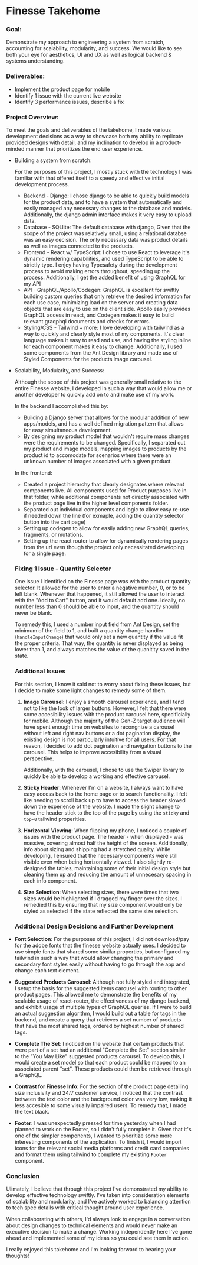 # Finesse Takehome

### Goal:

Demonstrate my approach to engineering a system
from scratch, accounting for scalability, modularity, and success. We would like to see
both your eye for aesthetics, UI and UX as well as logical backend & systems understanding.

### Deliverables:

- Implement the product page for mobile
- Identify 1 issue with the current live website
- Identify 3 performance issues, describe a fix

### Project Overview:

To meet the goals and deliverables of the takehome, I made various development decisions as a way to showcase both my ability to replicate provided designs with detail, and my inclination to develop in a product-minded manner that prioritizes the end user experience.

- Building a system from scratch:

  For the purposes of this project, I mostly stuck with the technology I was familiar with that offered itself to a speedy and effective initial development process.

  - Backend - Django: I chose django to be able to quickly build models for the product data, and to have a system that automatically and easily managed any necessary changes to the database and models. Additionally, the django admin interface makes it very easy to upload data.
  - Database - SQLlite: The default database with django, Given that the scope of the project was relatively small, using a relational databse was an easy decision. The only necessary data was product details as well as images connected to the products.
  - Frontend - React w/ TypeScript: I chose to use React to leverage it's dynamic rendering capabilities, and used TypeScript to be able to strictly type. I enjoy having Typesafety during the development process to avoid making errors throughout, speeding up the process. Additionally, I get the added benefit of using GraphQL for my API
  - API - GraphQL/Apollo/Codegen: GraphQL is excellent for swiftly building custom queries that only retrieve the desired information for each use case, minimizing load on the server and creating data objects that are easy to use on the client side. Apollo easily provides GraphQL access in react, and Codegen makes it easy to build relevant graqphql documents and checks for errors.
  - Styling/CSS - Tailwind + more: I love developing with tailwind as a way to quickly and clearly style most of my components. It's clear language makes it easy to read and use, and having the styling inline for each component makes it easy to change. Additionally, I used some components from the Ant Design library and made use of Styled Components for the products image carousel.

- Scalability, Modularity, and Success:

  Although the scope of this project was generally small relative to the entire Finesse website, I developed in such a way that would allow me or another developer to quickly add on to and make use of my work.

  In the backend I accomplished this by:

  - Building a Django server that allows for the modular addition of new apps/models, and has a well defined migration pattern that allows for easy simultaneous development.
  - By designing my product model that wouldn't require mass changes were the requirements to be changed. Specifically, I separated out my product and image models, mapping images to products by the product id to accomodate for scenarios where there were an unknown number of images associated with a given product.

  In the frontend:

  - Created a project hierarchy that clearly designates where relevant components live. All components used for Product purposes live in that folder, while additional components not directly associated with the product page live in the higher level components folder.
  - Separated out individual components and logic to allow easy re-use if needed down the line (for exmaple, adding the quantity selector button into the cart page)
  - Setting up codegen to allow for easily adding new GraphQL queries, fragments, or mutations.
  - Setting up the react router to allow for dynamically rendering pages from the url even though the project only necessitated developing for a single page.

  ### Fixing 1 Issue - Quantity Selector

  One issue I identified on the Finesse page was with the product quantity selector. It allowed for the user to enter a negative number, 0, or to be left blank. Whenever that happened, it still allowed the user to interact with the "Add to Cart" button, and it would default add one. Ideally, no number less than 0 should be able to input, and the quantity should never be blank.

  To remedy this, I used a number input field from Ant Design, set the minimum of the field to 1, and built a quantity change handler (`handleInputChange`) that would only set a new quantity if the value fit the proper criteria. That way, the quantity is never displayed as being lower than 1, and always matches the value of the quanitity saved in the state.

  ### Additional Issues

  For this section, I know it said not to worry about fixing these issues, but I decide to make some light changes to remedy some of them.

  1. **Image Carousel**: I enjoy a smooth carousel experience, and I tend not to like the look of larger buttons. However, I felt that there were some accesibility issues with the product carousel here, specificially for mobile. Although the majority of the Gen-Z target audience will have spent enough time on websites to recongnize a carousel without left and right nav buttons or a dot pagination display, the existing design is not particularly intuitive for all users. For that reason, I decided to add dot pagination and navigation buttons to the carousel. This helps to improve accesibility from a visual perspective.

     Additionally, with the carousel, I chose to use the Swiper library to quickly be able to develop a working and effective carousel.

  2. **Sticky Header**: Whenever I'm on a website, I always want to have easy access back to the home page or to search functionality. I felt like needing to scroll back up to have to access the header slowed down the experience of the website. I made the slight change to have the header stick to the top of the page by using the `sticky` and `top-0` tailwind properities.

  3. **Horizontal Viewing**: When flipping my phone, I noticed a couple of issues with the product page. The header - when displayed - was massive, covering almost half the height of the screen. Additionally, info about sizing and shipping had a stretched quality. While developing, I ensured that the necessary components were still visible even when being horizontally viewed. I also slightly re-designed the tables, maintaining some of their initial design style but cleaning them up and reducing the amount of unnecesary spacing in each info component.

  4. **Size Selection**: When selecting sizes, there were times that two sizes would be highlighted if I dragged my finger over the sizes. I remedied this by ensuring that my size component would only be styled as selected if the state reflected the same size selection.

  ### Additional Design Decisions and Further Development

- **Font Selection**: For the purposes of this project, I did not download/pay for the adobe fonts that the finesse website actually uses. I decided to use simple fonts that shared some similar properties, but configured my tailwind in such a way that would allow changing the primary and secondary font styles easily without having to go through the app and change each text element.

- **Suggested Products Carousel**: Although not fully styled and integrated, I setup the basis for the suggested items carousel with routing to other product pages. This allowed me to demonstrate the benefits of my scalable usage of react-router, the effectiveness of my django backend, and exhibit usage of multiple types of GraphQL queries. If I were to build an actual suggestion algorithm, I would build out a table for tags in the backend, and create a query that retrieves a set number of products that have the most shared tags, ordered by highest number of shared tags.

- **Complete The Set**: I noticed on the website that certain products that were part of a set had an additional "Complete the Set" section similar to the "You May Like" suggested products carousel. To develop this, I would create a set model so that each product could be mapped to an associated parent "set". These products could then be retrieved through a GraphQL.

- **Contrast for Finesse Info**: For the section of the product page detailing size inclusivity and 24/7 customer service, I noticed that the contrast between the text color and the background color was very low, making it less accesible to some visually impaired users. To remedy that, I made the text black.

- **Footer**: I was unexpectedly pressed for time yesterday when I had planned to work on the Footer, so I didn't fully complete it. Given that it's one of the simpler components, I wanted to prioritize some more interesting components of the application. To finish it, I would import icons for the relevant social media platforms and credit card companies and format them using tailwind to complete my existing `Footer` component.

### Conclusion

Ulimately, I believe that through this project I've demonstrated my ability to develop effective technology swiftly. I've taken into consideration elements of scalability and modularity, and I've actively worked to balancing attention to tech spec details with critical thought around user experience.

When collaborating with others, I'd always look to engage in a conversation about design changes to technical elements and would never make an executive decision to make a change. Working independently here I've gone ahead and implemented some of my ideas so you could see them in action.

I really enjoyed this takehome and I'm looking forward to hearing your thoughts!
